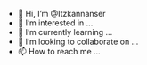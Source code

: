 - 👋 Hi, I’m @Itzkannanser
- 👀 I’m interested in ...
- 🌱 I’m currently learning ...
- 💞️ I’m looking to collaborate on ...
- 📫 How to reach me ...

<!---
Itzkannanser/Itzkannanser is a ✨ special ✨ repository because its `README.md` (this file) appears on your GitHub profile.
You can click the Preview link to take a look at your changes.
--->
